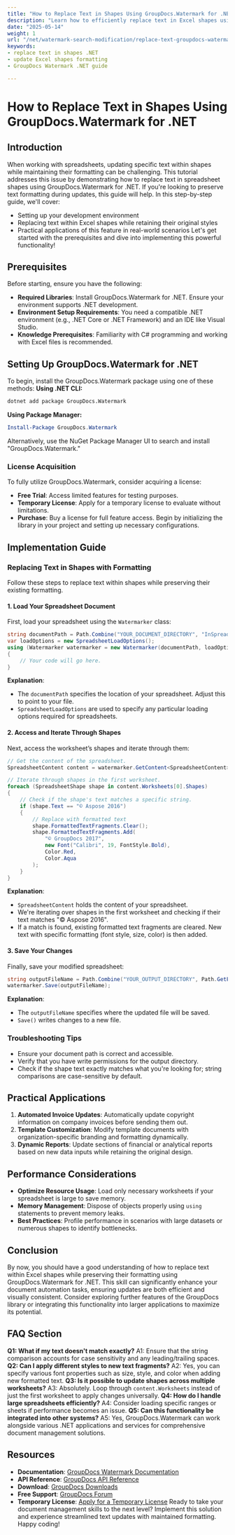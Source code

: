 ```yaml
---
title: "How to Replace Text in Shapes Using GroupDocs.Watermark for .NET&#58; A Step-by-Step Guide"
description: "Learn how to efficiently replace text in Excel shapes using GroupDocs.Watermark for .NET while preserving formatting. This guide covers setup, implementation, and practical applications."
date: "2025-05-14"
weight: 1
url: "/net/watermark-search-modification/replace-text-groupdocs-watermark-net/"
keywords:
- replace text in shapes .NET
- update Excel shapes formatting
- GroupDocs Watermark .NET guide

---
```



# How to Replace Text in Shapes Using GroupDocs.Watermark for .NET
## Introduction
When working with spreadsheets, updating specific text within shapes while maintaining their formatting can be challenging. This tutorial addresses this issue by demonstrating how to replace text in spreadsheet shapes using GroupDocs.Watermark for .NET. If you're looking to preserve text formatting during updates, this guide will help.
In this step-by-step guide, we'll cover:
- Setting up your development environment
- Replacing text within Excel shapes while retaining their original styles
- Practical applications of this feature in real-world scenarios
Let's get started with the prerequisites and dive into implementing this powerful functionality!
## Prerequisites
Before starting, ensure you have the following:
- **Required Libraries**: Install GroupDocs.Watermark for .NET. Ensure your environment supports .NET development.
- **Environment Setup Requirements**: You need a compatible .NET environment (e.g., .NET Core or .NET Framework) and an IDE like Visual Studio.
- **Knowledge Prerequisites**: Familiarity with C# programming and working with Excel files is recommended.
## Setting Up GroupDocs.Watermark for .NET
To begin, install the GroupDocs.Watermark package using one of these methods:
**Using .NET CLI:**
```bash
dotnet add package GroupDocs.Watermark
```
**Using Package Manager:**
```powershell
Install-Package GroupDocs.Watermark
```
Alternatively, use the NuGet Package Manager UI to search and install "GroupDocs.Watermark."
### License Acquisition
To fully utilize GroupDocs.Watermark, consider acquiring a license:
- **Free Trial**: Access limited features for testing purposes.
- **Temporary License**: Apply for a temporary license to evaluate without limitations.
- **Purchase**: Buy a license for full feature access.
Begin by initializing the library in your project and setting up necessary configurations.
## Implementation Guide
### Replacing Text in Shapes with Formatting
Follow these steps to replace text within shapes while preserving their existing formatting.
#### 1. Load Your Spreadsheet Document
First, load your spreadsheet using the `Watermarker` class:
```csharp
string documentPath = Path.Combine("YOUR_DOCUMENT_DIRECTORY", "InSpreadsheetXlsx");
var loadOptions = new SpreadsheetLoadOptions();
using (Watermarker watermarker = new Watermarker(documentPath, loadOptions))
{
    // Your code will go here.
}
```
**Explanation**: 
- The `documentPath` specifies the location of your spreadsheet. Adjust this to point to your file.
- `SpreadsheetLoadOptions` are used to specify any particular loading options required for spreadsheets.
#### 2. Access and Iterate Through Shapes
Next, access the worksheet’s shapes and iterate through them:
```csharp
// Get the content of the spreadsheet.
SpreadsheetContent content = watermarker.GetContent<SpreadsheetContent>();

// Iterate through shapes in the first worksheet.
foreach (SpreadsheetShape shape in content.Worksheets[0].Shapes)
{
    // Check if the shape's text matches a specific string.
    if (shape.Text == "© Aspose 2016")
    {
        // Replace with formatted text
        shape.FormattedTextFragments.Clear();
        shape.FormattedTextFragments.Add(
            "© GroupDocs 2017",
            new Font("Calibri", 19, FontStyle.Bold),
            Color.Red,
            Color.Aqua
        );
    }
}
```
**Explanation**: 
- `SpreadsheetContent` holds the content of your spreadsheet.
- We're iterating over shapes in the first worksheet and checking if their text matches "© Aspose 2016".
- If a match is found, existing formatted text fragments are cleared. New text with specific formatting (font style, size, color) is then added.
#### 3. Save Your Changes
Finally, save your modified spreadsheet:
```csharp
string outputFileName = Path.Combine("YOUR_OUTPUT_DIRECTORY", Path.GetFileName(documentPath));
watermarker.Save(outputFileName);
```
**Explanation**: 
- The `outputFileName` specifies where the updated file will be saved.
- `Save()` writes changes to a new file.
### Troubleshooting Tips
- Ensure your document path is correct and accessible.
- Verify that you have write permissions for the output directory.
- Check if the shape text exactly matches what you're looking for; string comparisons are case-sensitive by default.
## Practical Applications
1. **Automated Invoice Updates**: Automatically update copyright information on company invoices before sending them out.
2. **Template Customization**: Modify template documents with organization-specific branding and formatting dynamically.
3. **Dynamic Reports**: Update sections of financial or analytical reports based on new data inputs while retaining the original design.
## Performance Considerations
- **Optimize Resource Usage**: Load only necessary worksheets if your spreadsheet is large to save memory.
- **Memory Management**: Dispose of objects properly using `using` statements to prevent memory leaks.
- **Best Practices**: Profile performance in scenarios with large datasets or numerous shapes to identify bottlenecks.
## Conclusion
By now, you should have a good understanding of how to replace text within Excel shapes while preserving their formatting using GroupDocs.Watermark for .NET. This skill can significantly enhance your document automation tasks, ensuring updates are both efficient and visually consistent.
Consider exploring further features of the GroupDocs library or integrating this functionality into larger applications to maximize its potential.
## FAQ Section
**Q1: What if my text doesn't match exactly?**
A1: Ensure that the string comparison accounts for case sensitivity and any leading/trailing spaces.
**Q2: Can I apply different styles to new text fragments?**
A2: Yes, you can specify various font properties such as size, style, and color when adding new formatted text.
**Q3: Is it possible to update shapes across multiple worksheets?**
A3: Absolutely. Loop through `content.Worksheets` instead of just the first worksheet to apply changes universally.
**Q4: How do I handle large spreadsheets efficiently?**
A4: Consider loading specific ranges or sheets if performance becomes an issue.
**Q5: Can this functionality be integrated into other systems?**
A5: Yes, GroupDocs.Watermark can work alongside various .NET applications and services for comprehensive document management solutions.
## Resources
- **Documentation**: [GroupDocs Watermark Documentation](https://docs.groupdocs.com/watermark/net/)
- **API Reference**: [GroupDocs API Reference](https://reference.groupdocs.com/watermark/net)
- **Download**: [GroupDocs Downloads](https://releases.groupdocs.com/watermark/net/)
- **Free Support**: [GroupDocs Forum](https://forum.groupdocs.com/c/watermark/10)
- **Temporary License**: [Apply for a Temporary License](https://purchase.groupdocs.com/temporary-license/)
Ready to take your document management skills to the next level? Implement this solution and experience streamlined text updates with maintained formatting. Happy coding!

